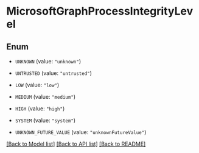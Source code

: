 # MicrosoftGraphProcessIntegrityLevel

## Enum


* `UNKNOWN` (value: `"unknown"`)

* `UNTRUSTED` (value: `"untrusted"`)

* `LOW` (value: `"low"`)

* `MEDIUM` (value: `"medium"`)

* `HIGH` (value: `"high"`)

* `SYSTEM` (value: `"system"`)

* `UNKNOWN_FUTURE_VALUE` (value: `"unknownFutureValue"`)


[[Back to Model list]](../README.md#documentation-for-models) [[Back to API list]](../README.md#documentation-for-api-endpoints) [[Back to README]](../README.md)


